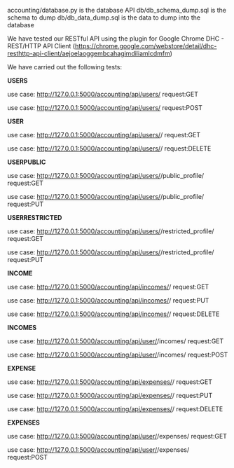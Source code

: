 accounting/database.py is the database API
db/db_schema_dump.sql is the schema to dump 
db/db_data_dump.sql is the data to dump into the database

We have tested our RESTful API using the plugin for Google Chrome DHC - REST/HTTP API Client (https://chrome.google.com/webstore/detail/dhc-resthttp-api-client/aejoelaoggembcahagimdiliamlcdmfm)

We have carried out the following tests:

__USERS__

use case: http://127.0.0.1:5000/accounting/api/users/
request:GET

use case: http://127.0.0.1:5000/accounting/api/users/
request:POST

__USER__

use case: http://127.0.0.1:5000/accounting/api/users/<nickname>/
request:GET

use case: http://127.0.0.1:5000/accounting/api/users/<nickname>/
request:DELETE

__USERPUBLIC__

use case: http://127.0.0.1:5000/accounting/api/users/<nickname>/public_profile/
request:GET

use case: http://127.0.0.1:5000/accounting/api/users/<nickname>/public_profile/
request:PUT

__USERRESTRICTED__

use case: http://127.0.0.1:5000/accounting/api/users/<nickname>/restricted_profile/
request:GET

use case: http://127.0.0.1:5000/accounting/api/users/<nickname>/restricted_profile/
request:PUT

__INCOME__

use case: http://127.0.0.1:5000/accounting/api/incomes/<id>/
request:GET

use case: http://127.0.0.1:5000/accounting/api/incomes/<id>/
request:PUT

use case: http://127.0.0.1:5000/accounting/api/incomes/<id>/
request:DELETE

__INCOMES__

use case: http://127.0.0.1:5000/accounting/api/user/<id>/incomes/
request:GET

use case: http://127.0.0.1:5000/accounting/api/user/<id>/incomes/
request:POST

__EXPENSE__

use case: http://127.0.0.1:5000/accounting/api/expenses/<id>/
request:GET

use case: http://127.0.0.1:5000/accounting/api/expenses/<id>/
request:PUT

use case: http://127.0.0.1:5000/accounting/api/expenses/<id>/
request:DELETE

__EXPENSES__

use case: http://127.0.0.1:5000/accounting/api/user/<id>/expenses/
request:GET

use case: http://127.0.0.1:5000/accounting/api/user/<id>/expenses/
request:POST



